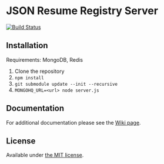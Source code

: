 # JSON Resume Registry Server

[![Build Status](https://api.travis-ci.org/jsonresume/registry-server.svg)](http://travis-ci.org/jsonresume/registry-server)

## Installation

Requirements: MongoDB, Redis

1. Clone the repository
1. `npm install`
1. `git submodule update --init --recursive`
1. `MONGOHQ_URL=<url> node server.js`

## Documentation
For additional documentation please see the [Wiki page](https://github.com/jsonresume/resume-docs/wiki/Registry-Server).

## License

Available under [the MIT license](http://mths.be/mit).
